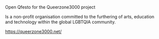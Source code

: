 Open Qfesto for the Queerzone3000 project

Is a non-profit organisation committed to the furthering of arts, education and technology within the global LGBTQIA community. 


https://queerzone3000.net/
